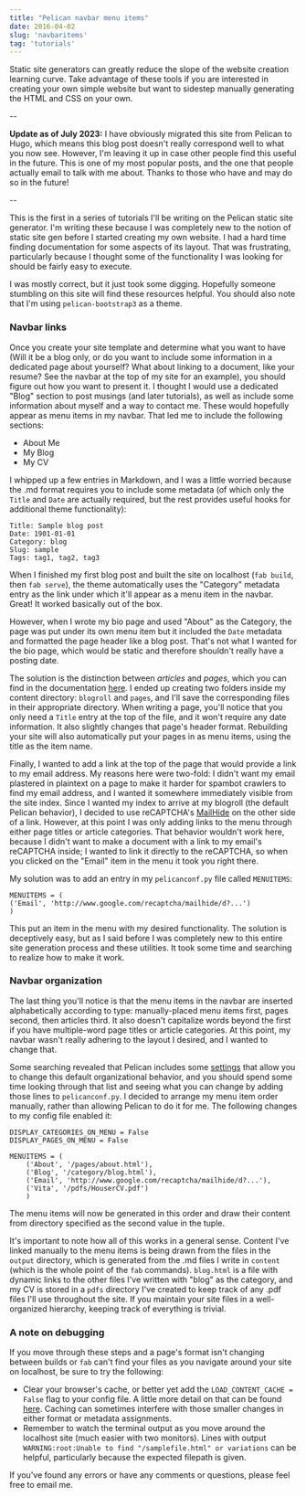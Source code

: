 ```yaml
---
title: "Pelican navbar menu items"
date: 2016-04-02
slug: 'navbaritems'
tag: 'tutorials'
---
```


Static site generators can greatly reduce the slope of the website creation learning curve. Take advantage of these tools if you are interested in creating your own simple website but want to sidestep manually generating the HTML and CSS on your own.
<!--more-->

--

__Update as of July 2023:__ I have obviously migrated this site from Pelican to Hugo, which means this blog post doesn't really correspond well to what you now see. However, I'm leaving it up in case other people find this useful in the future. This is one of my most popular posts, and the one that people actually email to talk with me about. Thanks to those who have and may do so in the future!

--

This is the first in a series of tutorials I'll be writing on the Pelican static site generator. I'm writing these because I was completely new to the notion of static site gen before I started creating my own website. I had a hard time finding documentation for some aspects of its layout. That was frustrating, particularly because I thought some of the functionality I was looking for should be fairly easy to execute.

I was mostly correct, but it just took some digging. Hopefully someone stumbling on this site will find these resources helpful. You should also note that I'm using `pelican-bootstrap3` as a theme.

### Navbar links ###
Once you create your site template and determine what you want to have (Will it be a blog only, or do you want to include some information in a dedicated page about yourself? What about linking to a document, like your resume? See the navbar at the top of my site for an example), you should figure out how you want to present it. I thought I would use a dedicated "Blog" section to post musings (and later tutorials), as well as include some information about myself and a way to contact me. These would hopefully appear as menu items in my navbar. That led me to include the following sections:

* About Me
* My Blog
* My CV

I whipped up a few entries in Markdown, and I was a little worried because the .md format requires you to include some metadata (of which only the `Title` and `Date` are actually required, but the rest provides useful hooks for additional theme functionality):

    Title: Sample blog post
    Date: 1901-01-01
    Category: blog
    Slug: sample
    Tags: tag1, tag2, tag3

When I finished my first blog post and built the site on localhost (`fab build`, then `fab serve`), the theme automatically uses the "Category" metadata entry as the link under which it'll appear as a menu item in the navbar. Great! It worked basically out of the box.

However, when I wrote my bio page and used "About" as the Category, the page was put under its own menu item but it included the `Date` metadata and formatted the page header like a blog post. That's not what I wanted for the bio page, which would be static and therefore shouldn't really have a posting date.

The solution is the distinction between *articles* and *pages*, which you can find in the documentation [here](http://docs.getpelican.com/en/3.6.3/content.html). I ended up creating two folders inside my content directory: `blogroll` and `pages`, and I'll save the corresponding files in their appropriate directory. When writing a page, you'll notice that you only need a `Title` entry at the top of the file, and it won't require any date information. It also slightly changes that page's header format. Rebuilding your site will also automatically put your pages in as menu items, using the title as the item name.

Finally, I wanted to add a link at the top of the page that would provide a link to my email address. My reasons here were two-fold: I didn't want my email plastered in plaintext on a page to make it harder for spambot crawlers to find my email address, and I wanted it somewhere immediately visible from the site index. Since I wanted my index to arrive at my blogroll (the default Pelican behavior), I decided to use reCAPTCHA's [MailHide](https://www.google.com/recaptcha/admin#mailhide) on the other side of a link. However, at this point I was only adding links to the menu through either page titles or article categories. That behavior wouldn't work here, because I didn't want to make a document with a link to my email's reCAPTCHA inside; I wanted to link it directly to the reCAPTCHA, so when you clicked on the "Email" item in the menu it took you right there.

My solution was to add an entry in my `pelicanconf.py` file called `MENUITEMS`:

    MENUITEMS = (
    ('Email', 'http://www.google.com/recaptcha/mailhide/d?...')
    )

This put an item in the menu with my desired functionality. The solution is deceptively easy, but as I said before I was completely new to this entire site generation process and these utilities. It took some time and searching to realize how to make it work.

### Navbar organization ###
The last thing you'll notice is that the menu items in the navbar are inserted alphabetically according to type: manually-placed menu items first, pages second, then articles third. It also doesn't capitalize words beyond the first if you have multiple-word page titles or article categories. At this point, my navbar wasn't really adhering to the layout I desired, and I wanted to change that.

Some searching revealed that Pelican includes some [settings](http://docs.getpelican.com/en/3.6.3/settings.html) that allow you to change this default organizational behavior, and you should spend some time looking through that list and seeing what you can change by adding those lines to `pelicanconf.py`. I decided to arrange my menu item order manually, rather than allowing Pelican to do it for me. The following changes to my config file enabled it:

    DISPLAY_CATEGORIES_ON_MENU = False
    DISPLAY_PAGES_ON_MENU = False

    MENUITEMS = (
        ('About', '/pages/about.html'),
        ('Blog', '/category/blog.html'),
        ('Email', 'http://www.google.com/recaptcha/mailhide/d?...'),
        ('Vita', '/pdfs/HouserCV.pdf')
        )

The menu items will now be generated in this order and draw their content from directory specified as the second value in the tuple.

It's important to note how all of this works in a general sense. Content I've linked manually to the menu items is being drawn from the files in the `output` directory, which is generated from the .md files I write in `content` (which is the whole point of the `fab` commands). `blog.html` is a file with dynamic links to the other files I've written with "blog" as the category, and my CV is stored in a `pdfs` directory I've created to keep track of any .pdf files I'll use throughout the site. If you maintain your site files in a well-organized hierarchy, keeping track of everything is trivial.

### A note on debugging ###
If you move through these steps and a page's format isn't changing between builds or `fab` can't find your files as you navigate around your site on localhost, be sure to try the following:

* Clear your browser's cache, or better yet add the `LOAD_CONTENT_CACHE = False` flag to your config file. A little more detail on that can be found [here](http://docs.getpelican.com/en/3.6.3/faq.html#changes-to-the-setting-file-take-no-effect). Caching can sometimes interfere with those smaller changes in either format or metadata assignments.
* Remember to watch the terminal output as you move around the localhost site (much easier with two monitors). Lines with output `WARNING:root:Unable to find "/samplefile.html" or variations` can be helpful, particularly because the expected filepath is given.

If you've found any errors or have any comments or questions, please feel free to email me.
